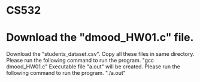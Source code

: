 # CS532
# Download the "dmood_HW01.c" file.
Download the "students_dataset.csv".
Copy all these files in same directory.
Please run the following command to run the program.
  "gcc dmood_HW01.c"
Executable file "a.out" will be created.
Please run the following command to run the program.
  "./a.out"
